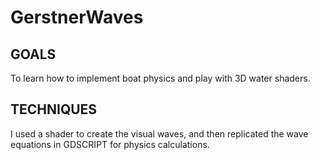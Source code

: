 # GerstnerWaves

## GOALS

To learn how to implement boat physics and play with 3D water shaders.

## TECHNIQUES

I used a shader to create the visual waves, and then replicated the wave equations in GDSCRIPT for physics calculations.


